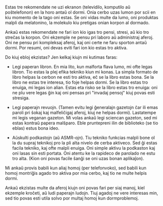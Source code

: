 Estas tre rekomendate ne uzi ekranon (televidilo, komputilo aŭ poŝtelefonon) en la horo antaŭ ol dormi. Onia cerbo uzas lumon por scii en kiu momento de la tago oni estas. Se oni vidas multe da lumo, oni produktas malpli da melatonino, la molekulo kiu pretigas onian korpon al dormado.

Ankaŭ estas rekomendate ne fari ion kio igas tro pensi, stresi, aŭ kio tro streĉas la korpon. Oni ekzemple ne pensu pri laboro aŭ administraj aferoj. Oni ne pensu pri kompleksaj aferoj, kaj oni certe ne faru sporton antaŭ dormi. Por resumi, oni devas eviti fari ion kio estas tro aktiva.

Do kiuj ebloj ekzistas? Jen kelkaj kiujn mi kutimas faras:

- Legi paperan libron. En mia lito, kun malforta flava lumo, mi ofte legas libron. Tio estas la plej efika tekniko kiun mi konas. La simpla formato de libro helpas la cerbon ne esti tro aktiva, eĉ se la libro estas bona. Se la libro ne estas tre interesa, tio foje helpas dormi. Se la libro estas tro enuiga, mi legas ion alian. Estas eta risko se la libro estas tro enuiga: oni ne plu vere legas ĝin kaj oni pensas pri "invadaj pensoj" kiuj povas esti stresiga.

- Legi paperajn revuojn. (Tamen evitu legi ĝeneralajn gazetojn ĉar ili emas paroli pri ŝokaj kaj malfeliĉigaj aferoj, kiuj ne helpas dormi). Lastatempe mi legis veganan gazeton. Mi volas ankaŭ legi sciencan gazeton, sed mi estas kontraŭ papera malŝparo. Eble pruntepreni ilin de biblioteko (se tio eblas) estus bona ideo.

- Aŭskulti podkastojn (aŭ ASMR-ojn). Tiu tekniko funkcias malpli bone ol la du supraj teknikoj pro la pli alta nivelo de cerba aktiveco. Sed ĝi estas facila tekniko, kaj ofte malpli enuiga. Oni simple aktivu la podkaston kaj oni lasas sin esti portata. Oni atentu ke la rapideco de parolado ne estu tro alta. (Kion oni povas facile ŝanĝi se oni uzas bonan aplikaĵon). 

Mi ankaŭ provis babili kun aliaj homoj (per telefonvoko), sed babili kun homoj montriĝis agado tro aktiva por mia cerbo, kaj tio ne multe helpis dormi.

Ankaŭ ekzistas multe da aferoj kiujn oni povas fari per siaj manoj, kiel ekzemple kroĉeti, aŭ ludi paperajn ludojn. Tiuj agadoj ne vere interesas min, sed tio povas esti utila solvo por multaj homoj kun dormproblemoj. 
